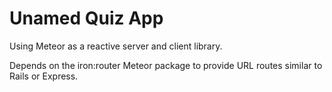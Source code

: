 Unamed Quiz App
======

Using Meteor as a reactive server and client library.

Depends on the iron:router Meteor package to provide URL routes similar to Rails or Express.